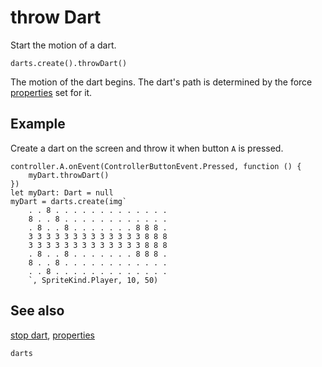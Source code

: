 # throw Dart

Start the motion of a dart.

```sig
darts.create().throwDart()
```

The motion of the dart begins. The dart's path is determined by the force [properties](/reference/darts/properties) set for it.

## Example

Create a dart on the screen and throw it when button `A` is pressed.

```blocks
controller.A.onEvent(ControllerButtonEvent.Pressed, function () {
    myDart.throwDart()
})
let myDart: Dart = null
myDart = darts.create(img`
    . . 8 . . . . . . . . . . . . . 
    8 . . 8 . . . . . . . . . . . . 
    . 8 . . 8 . . . . . . . 8 8 8 . 
    3 3 3 3 3 3 3 3 3 3 3 3 3 8 8 8 
    3 3 3 3 3 3 3 3 3 3 3 3 3 8 8 8 
    . 8 . . 8 . . . . . . . 8 8 8 . 
    8 . . 8 . . . . . . . . . . . . 
    . . 8 . . . . . . . . . . . . . 
    `, SpriteKind.Player, 10, 50)
```

## See also

[stop dart](/reference/darts/stop-dart),
[properties](/reference/darts/properties)

```package
darts
```